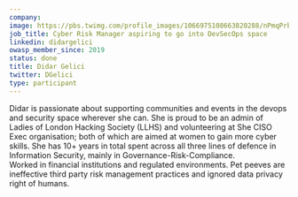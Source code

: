 ```yaml
---
company: 
image: https://pbs.twimg.com/profile_images/1066975108663820288/nPmqPrbo_400x400.jpg
job_title: Cyber Risk Manager aspiring to go into DevSecOps space
linkedin: didargelici
owasp_member_since: 2019
status: done
title: Didar Gelici
twitter: DGelici
type: participant
---
```


Didar is passionate about supporting communities and events in the devops and security space wherever she can. 
She is proud to be an admin of Ladies of London Hacking Society (LLHS) and volunteering at She CISO Exec organisation; both of which are aimed at women to gain more cyber skills.
She has 10+ years in total spent across all three lines of defence in Information Security, mainly in Governance-Risk-Compliance.  
Worked in financial institutions and regulated environments.
Pet peeves are ineffective third party risk management practices and ignored data privacy right of humans.

